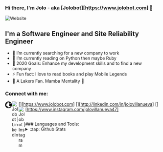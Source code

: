 ### Hi there, I'm Jolo - aka [Jolobot][https://www.jolobot.com] 👋

![Website](https://img.shields.io/website?down_color=red&down_message=down&style=for-the-badge&up_color=green&up_message=up&url=https%3A%2F%2Fwww.jolobot.com%2F)

## I'm a Software Engineer and Site Reliability Engineer

- 🔭 I’m currently searching for a new company to work
- 🌱 I’m currently reading on Python then maybe Ruby
- 🥅 2020 Goals: Enhance my development skills and to find a new company
- ⚡ Fun fact: I love to read books and play Mobile Legends
- :basketball: A Lakers Fan. Mamba Mentality :snake:

### Connect with me:

[<img align="left" alt="jolobot.com" width="22px" src="https://raw.githubusercontent.com/iconic/open-iconic/master/svg/globe.svg" />][https://www.jolobot.com]
[<img align="left" alt="Jolobot | LinkedIn" width="22px" src="https://cdn.jsdelivr.net/npm/simple-icons@v3/icons/linkedin.svg" />][http://linkedin.com/in/jolovillanueva]
[<img align="left" alt="Jolobot | Instagram" width="22px" src="https://cdn.jsdelivr.net/npm/simple-icons@v3/icons/instagram.svg" />][https://www.instagram.com/jolovillanueva47]

<br />
### Languages and Tools:

<br />

<details>
  <summary>:zap: Github Stats</summary>
  ![Jolobot's github stats](https://github-readme-stats.vercel.app/api?username=jolovillanueva47&show_icons=true&theme=radical)
</details>
